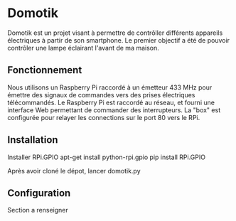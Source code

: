 Domotik
=======
Domotik est un projet visant à permettre de contrôller différents appareils électriques à partir de son smartphone. Le premier objectif a été de pouvoir contrôler une lampe éclairant l'avant de ma maison.

Fonctionnement
--------------
Nous utilisons un Raspberry Pi raccordé à un émetteur 433 MHz pour émettre des signaux de commandes vers des prises électriques télécommandés.
Le Raspberry Pi est raccordé au réseau, et fourni une interface Web permettant de commander des interrupteurs.
La "box" est configurée pour relayer les connections sur le port 80 vers le RPi.

Installation
------------
Installer RPi.GPIO
apt-get install python-rpi.gpio
pip install RPi.GPIO

Après avoir cloné le dépot, lancer domotik.py


Configuration
-------------
Section a renseigner
